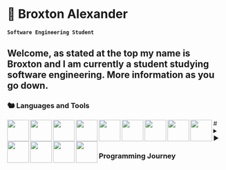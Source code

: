 # 👤 Broxton Alexander

**`Software Engineering Student`**

Welcome, as stated at the top my name is Broxton and I am currently a student studying software engineering. More information as you go down.
---

### 🐿 Languages and Tools
<img align="left" width="50px" src="https://cdn.jsdelivr.net/gh/devicons/devicon@latest/icons/python/python-original.svg"/>
<img align="left" width="50px" src="https://cdn.jsdelivr.net/gh/devicons/devicon@latest/icons/html5/html5-original.svg" />
<img align="left" width="50px" src="https://cdn.jsdelivr.net/gh/devicons/devicon@latest/icons/css3/css3-original.svg" />
<img align="left" width="50px" src="https://cdn.jsdelivr.net/gh/devicons/devicon@latest/icons/javascript/javascript-original.svg" />
<img align="left" width="50px" src="https://cdn.jsdelivr.net/gh/devicons/devicon@latest/icons/nodejs/nodejs-original-wordmark.svg" />
<img align="left" width="50px" src="https://cdn.jsdelivr.net/gh/devicons/devicon@latest/icons/vuejs/vuejs-original-wordmark.svg" />
<img align="left" width="50px" src="https://cdn.jsdelivr.net/gh/devicons/devicon@latest/icons/cplusplus/cplusplus-original.svg" />
<img align="left" width="50px" src="https://cdn.jsdelivr.net/gh/devicons/devicon@latest/icons/c/c-original.svg" />
<img align="left" width="50px" src="https://cdn.jsdelivr.net/gh/devicons/devicon@latest/icons/sqlite/sqlite-original.svg" />
<img align="left" width="50px" src="https://cdn.jsdelivr.net/gh/devicons/devicon@latest/icons/swift/swift-original.svg" />
<img align="left" width="50px" src="https://cdn.jsdelivr.net/gh/devicons/devicon@latest/icons/linux/linux-original.svg" />
<img align="left" width="50px" src="https://cdn.jsdelivr.net/gh/devicons/devicon@latest/icons/git/git-original.svg" />
<img align="left" width="50px" src="https://cdn.jsdelivr.net/gh/devicons/devicon@latest/icons/ubuntu/ubuntu-original.svg" />
#

<details>
  <summary>▶ <h3>Programming Journey</h3></summary>
  <p>
    Ever since I can remember, I have loved creating and building. It didn’t really matter what it was—whether it was a paper airplane when I was bored in class or some cool-looking piece of wood from shop class. My fascination with programming began when I discovered mods for video games like Halo: Combat Evolved. It was fascinating to see how anyone could code something and change the game. That’s where I started. I turned on a computer and watched a YouTube tutorial on how to use the software, only to quickly realize that my ten-year-old brain had no idea what I was reading or doing.
    <br><br>
    Fast forward to high school, where I took a game development class and a web development class. When I wrote my first “Hello, World!” I immediately wanted to turn it into something I could be proud of. After starting university, I leaned toward the web development side of programming. Building web applications and working with databases felt extraordinary to me. Alongside my other classes, where I studied languages like Python and C/C++, I decided to revisit tinkering with Halo modding software. It was incredible to realize that I could now read hundreds of lines of code and change it however I wanted.
    <br><br>
    Now, I am exploring what projects I can create with a variety of programming languages and tools. I’ve spent hundreds of hours on assignments, but they don’t feel substantial enough to help me land a job. Realizing this, and after facing rejections from internships, I’ve decided to use my ambition to do everything I can to secure an internship for my final summer as a college student.
  </p>
</details>


          
          

